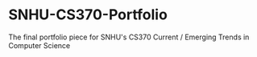 # SNHU-CS370-Portfolio
The final portfolio piece for SNHU's CS370 Current / Emerging Trends in Computer Science
